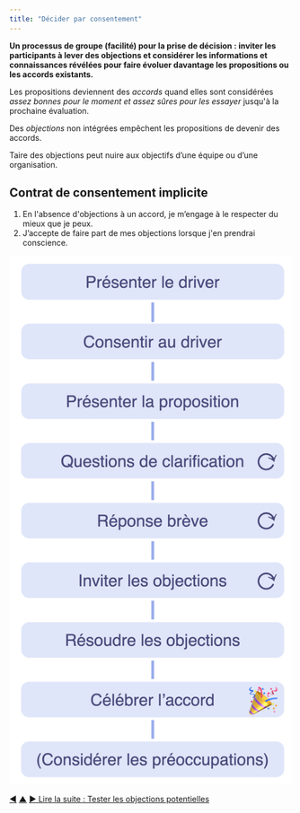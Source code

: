 ```yaml
---
title: "Décider par consentement"
---
```



<strong>Un processus de groupe (facilité) pour la prise de décision : inviter les participants à lever des objections et considérer les informations et connaissances révélées pour faire évoluer davantage les propositions ou les accords existants.</strong>

Les propositions deviennent des <dfn data-info="Accord: Une ligne directrice, un processus ou protocole établi de le but de guider le flux de valeur.">accords</dfn> quand elles sont considérées *assez bonnes pour le moment et assez sûres pour les essayer* jusqu'à la prochaine évaluation.

Des <dfn data-info="Objection: Un argument relatif à un accord (proposé) ou une activité qui révèle les conséquences inattendues que vous préféreriez éviter, ou qui pourraient être améliorées.">objections</dfn> non intégrées empêchent les propositions de devenir des accords.

Taire des objections peut nuire aux objectifs d’une équipe ou d’une organisation.

## Contrat de consentement implicite

1. En l'absence d'objections à un accord, je m’engage à le respecter du mieux que je peux.
2. J’accepte de faire part de mes objections lorsque j'en prendrai conscience.

![Décider par consentement](img/agreements/consent-decision-making.png)

<div class="bottom-nav">
<a href="describe-organizational-drivers.html" title="Retour à : Décrire les drivers organisationnels">◀</a> <a href="co-creation-and-evolution.html" title="Remonter: Cocréer et évoluer">▲</a> <a href="test-arguments-qualify-as-objections.html" title="">▶ Lire la suite : Tester les objections potentielles</a>
</div>


<script type="text/javascript">
Mousetrap.bind('g n', function() {
    window.location.href = 'test-arguments-qualify-as-objections.html';
    return false;
});
</script>

